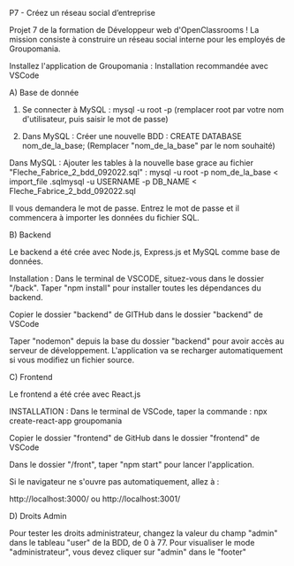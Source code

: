 P7 - Créez un réseau social d’entreprise

Projet 7 de la formation de Développeur web d'OpenClassrooms ! La mission consiste à construire un réseau social interne pour les employés de Groupomania.

Installez l'application de Groupomania : Installation recommandée avec VSCode



A) Base de donnée

1) Se connecter à MySQL :
mysql -u root -p (remplacer root par votre nom d'utilisateur, puis saisir le mot de passe)

2) Dans MySQL : Créer une nouvelle BDD :
CREATE DATABASE nom_de_la_base; (Remplacer "nom_de_la_base" par le nom souhaité)

Dans MySQL : Ajouter les tables à la nouvelle base grace au fichier "Fleche_Fabrice_2_bdd_092022.sql" :
mysql -u root -p nom_de_la_base < import_file .sqlmysql -u USERNAME -p DB_NAME < Fleche_Fabrice_2_bdd_092022.sql

Il vous demandera le mot de passe. Entrez le mot de passe et il commencera à importer les données du fichier SQL.



B) Backend

Le backend a été crée avec Node.js, Express.js et MySQL comme base de données.

Installation : Dans le terminal de VSCODE, situez-vous dans le dossier "/back". Taper "npm install" pour installer toutes les dépendances du backend.

Copier le dossier "backend" de GITHub dans le dossier "backend" de VSCode

Taper "nodemon" depuis la base du dossier "backend" pour avoir accès au serveur de développement. L'application va se recharger automatiquement si vous modifiez un fichier source.



C) Frontend

Le frontend a été crée avec React.js

INSTALLATION :
Dans le terminal de VSCode, taper la commande : npx create-react-app groupomania

Copier le dossier "frontend" de GitHub dans le dossier "frontend" de VSCode

Dans le dossier "/front", taper "npm start" pour lancer l'application.

Si le navigateur ne s'ouvre pas automatiquement, allez à :

http://localhost:3000/ ou http://localhost:3001/



D) Droits Admin

Pour tester les droits administrateur, changez la valeur du champ "admin" dans le tableau "user" de la BDD, de 0 à 77.
Pour visualiser le mode "administrateur", vous devez cliquer sur "admin" dans le "footer"
